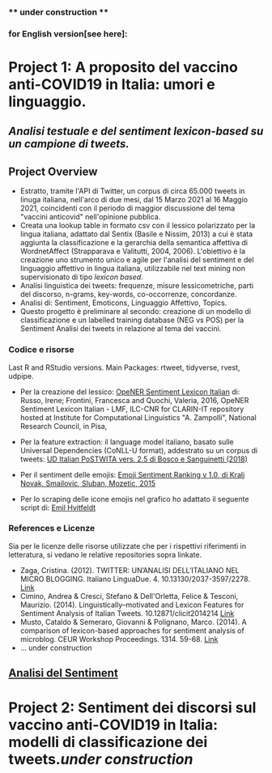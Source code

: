 ### ** under construction **

### for English version[see here]:

# Project 1: A proposito del vaccino anti-COVID19 in Italia: umori e linguaggio.
## *Analisi testuale e del sentiment lexicon-based su un campione di tweets.*

## **Project Overview**

- Estratto, tramite l'API di Twitter, un corpus di circa 65.000 tweets in linuga italiana, nell'arco di due mesi, dal 15 Marzo 2021 al 16 Maggio 2021, coincidenti con il periodo di maggior discussione del tema "vaccini anticovid" nell'opinione pubblica.
- Creata una lookup table in formato csv con il lessico polarizzato per la lingua italiana, adattato dal Sentix (Basile e Nissim, 2013) a cui è stata aggiunta la classificazione e la gerarchia della semantica affettiva di WordnetAffect (Strapparava e Valitutti, 2004, 2006).
L'obiettivo è la creazione uno strumento unico e agile per l'analisi del sentiment e del linguaggio affettivo in lingua italiana,
utilizzabile nel text mining non supervisionato di tipo *lexicon based*.
- Analisi linguistica dei tweets: frequenze, misure lessicometriche, parti del discorso, n-grams, key-words, co-occorrenze, concordanze.
- Analisi di: Sentiment, Emoticons, Linguaggio Affettivo, Topics.
- Questo progetto è preliminare al secondo: creazione di un modello di classificazione e un labelled training database (NEG vs POS)
per la Sentiment Analisi dei tweets in relazione al tema dei vaccini.

### **Codice e risorse**

Last R and RStudio versions.
Main Packages: rtweet, tidyverse, rvest, udpipe.

- Per la creazione del lessico: [OpeNER Sentiment Lexicon Italian](http://hdl.handle.net/20.500.11752/ILC-73) di: Russo, Irene; Frontini, Francesca and Quochi, Valeria, 2016, OpeNER Sentiment Lexicon Italian - LMF, ILC-CNR for CLARIN-IT repository hosted at Institute for Computational Linguistics "A. Zampolli", National Research Council, in Pisa, 

- Per la feature extraction: il language model italiano, basato sulle Universal Dependencies (CoNLL-U format), addestrato su un corpus di tweets:
  [UD Italian PoSTWITA vers. 2.5 di Bosco e Sanguinetti (2018)](https://universaldependencies.org/treebanks/it_postwita/index.html)
- Per il sentiment delle emojis: [Emoji Sentiment Ranking v 1.0, di Kralj Novak, Smailovic, Sluban, Mozetic, 2015](http://kt.ijs.si/data/Emoji_sentiment_ranking/index.html)
- Per lo scraping delle icone emojis nel grafico ho adattato il seguente script di: [Emil Hvitfeldt](https://www.hvitfeldt.me/blog/real-emojis-in-ggplot2/)


### **References e Licenze**

Sia per le licenze delle risorse utilizzate che per i rispettivi riferimenti in letteratura, si vedano le relative repositories sopra linkate.

- Zaga, Cristina. (2012). TWITTER: UN’ANALISI DELL’ITALIANO NEL MICRO BLOGGING. Italiano LinguaDue. 4. 10.13130/2037-3597/2278. [Link](https://www.researchgate.net/publication/307707857_TWITTER_UN%27ANALISI_DELL%27ITALIANO_NEL_MICRO_BLOGGING)
- Cimino, Andrea & Cresci, Stefano & Dell'Orletta, Felice & Tesconi, Maurizio. (2014). Linguistically–motivated and Lexicon Features for Sentiment Analysis of Italian Tweets. 10.12871/clicit2014214 [Link](https://www.researchgate.net/publication/272480560_Linguistically-motivated_and_Lexicon_Features_for_Sentiment_Analysis_of_Italian_Tweets)
- Musto, Cataldo & Semeraro, Giovanni & Polignano, Marco. (2014). A comparison of lexicon-based approaches for sentiment analysis of microblog. CEUR Workshop Proceedings. 1314. 59-68.
[Link](https://www.researchgate.net/publication/287871786_A_comparison_of_lexicon-based_approaches_for_sentiment_analysis_of_microblog)
- ... under construction

## [Analisi del Sentiment](https://github.com/Gabmi73/Covid_Language/blob/master/Analysis.md)

# Project 2: Sentiment dei discorsi sul vaccino anti-COVID19 in Italia: modelli di classificazione dei tweets.*under construction*

